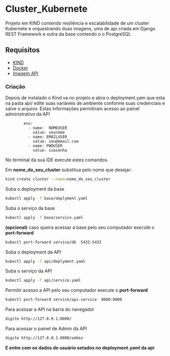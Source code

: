 # Cluster_Kubernete
Projeto em KIND contendo resiliência e escalabilidade de um cluster Kubernete e orquestrando duas imagens, uma de api criada em Django REST Framework e outra da base contendo o o PostgreSQL 

## Requisitos

 *  [KIND](https://kind.sigs.k8s.io/)
 * [Docker](https://www.docker.com/)
 * [Imagem API](https://hub.docker.com/repository/docker/developer10/api-futiuber) 
 
 
### Criação
Depois de instalado o Kind va no projeto e abra o deployment.yam que esta na pasta api/
edite suas variáveis de ambiente conforme suas credenciais e salve o arquivo. Estas informações permitiram acesso ao painel administrativo da API
```
        env:
          - name:  NOMEUSER
            value: seunome
          - name: EMAILUSER
            value: seu@email.com
          - name: PWDUSER
            value: suasenha 
```




No terminal da sua IDE execute estes comandos.

Em **nome_do_seu_cluster** substitua pelo nome que desejar:
```sh
kind create cluster --name=nome_do_seu_cluster
```

Suba o deployment da base 
```sh
kubectl apply -f base/deplyment.yaml
```

Suba o serviço da base 
```sh
kubectl apply -f base/service.yaml
```

**(opcional)** caso queira acessar a base pelo seu computador execute o **port-forward**
```sh
kubectl port-forward service/db  5432:5432
```

Suba o deployment da API 
```sh
kubectl apply -f api/deplyment.yaml
```

Suba o serviço da API 
```sh
kubectl apply -f api/service.yaml
```

Permitir acesso a API pelo seu computador execute o **port-forward**
```sh
kubectl port-forward service/api-service  8000:8000
```

Para acessar a API na barra do navegador 
```sh
digite http://127.0.0.1:8000/
```
Para acessar o painel de Admin da API
```sh
digite http://127.0.0.1:8000/admin
```
**E entre com os dados de usuário setados no deployment.yaml da api**

